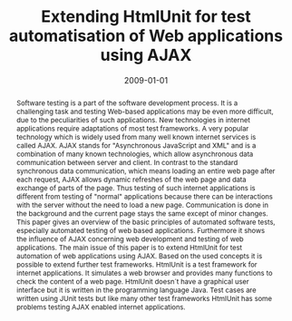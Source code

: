 ---
abstract: Software testing is a part of the software development process. It is a
  challenging task and testing Web-based applications may be even more difficult,
  due to the peculiarities of such applications. New technologies in internet applications
  require adaptations of most test frameworks. A very popular technology which is
  widely used from many well known internet services is called AJAX. AJAX stands for
  "Asynchronous JavaScript and XML" and is a combination of many known technologies,
  which allow asynchronous data communication between server and client. In contrast
  to the standard synchronous data communication, which means loading an entire web
  page after each request, AJAX allows dynamic refreshes of the web page and data
  exchange of parts of the page. Thus testing of such internet applications is different
  from testing of "normal" applications because there can be interactions with the
  server without the need to load a new page. Communication is done in the background
  and the current page stays the same except of minor changes. This paper gives an
  overview of the basic principles of automated software tests, especially automated
  testing of web based applications. Furthermore it shows the influence of AJAX concerning
  web development and testing of web applications. The main issue of this paper is
  to extend HtmlUnit for test automation of web applications using AJAX. Based on
  the used concepts it is possible to extend further test frameworks. HtmlUnit is
  a test framework for internet applications. It simulates a web browser and provides
  many functions to check the content of a web page. HtmlUnit doesn´t have a graphical
  user interface but it is written in the programming language Java. Test cases are
  written using JUnit tests but like many other test frameworks HtmlUnit has some
  problems testing AJAX enabled internet applications.
authors:
- Andreas Langer
date: '2009-01-01'
featured: false
links:
- name: Publik
  url: https://publik.tuwien.ac.at/showentry.php?ID=183673&lang=1
publication_types:
- '7'
publishDate: '2009-01-01'
title: Extending HtmlUnit for test automatisation of Web applications using AJAX
url_pdf: ''
---